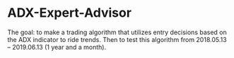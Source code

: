 # ADX-Expert-Advisor
The goal: to make a trading algorithm that utilizes entry decisions based on the ADX indicator to ride trends. Then to test this algorithm from 2018.05.13 – 2019.06.13 (1 year and a month).
